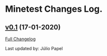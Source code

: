 # Minetest Changes Log.

## [v0.1](https://github.com/JulioPapel/minetest-cli/tree/v0.1) (17-01-2020)

[Full Changelog](https://github.com/JulioPapel/minetest-cli/compare/fdcba9df8d07a99649d3e2d5109b28c8b5608a4a...v0.1)



Last updated by: Júlio Papel
